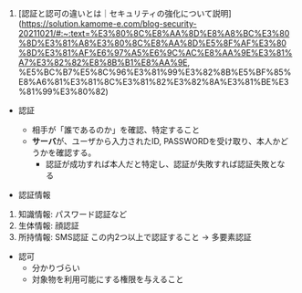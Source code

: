 1. [認証と認可の違いとは｜セキュリティの強化について説明](https://solution.kamome-e.com/blog-security-20211021/#:~:text=%E3%80%8C%E8%AA%8D%E8%A8%BC%E3%80%8D%E3%81%A8%E3%80%8C%E8%AA%8D%E5%8F%AF%E3%80%8D%E3%81%AF%E6%97%A5%E6%9C%AC%E8%AA%9E%E3%81%A7%E3%82%82%E8%8B%B1%E8%AA%9E, %E5%BC%B7%E5%8C%96%E3%81%99%E3%82%8B%E5%BF%85%E8%A6%81%E3%81%8C%E3%81%82%E3%82%8A%E3%81%BE%E3%81%99%E3%80%82)

* 認証
  + 相手が「誰であるのか」を確認、特定すること
  + **サーバ**が、ユーザから入力されたID, PASSWORDを受け取り、本人かどうかを確認する。
    - 認証が成功すれば本人だと特定し、認証が失敗すれば認証失敗となる

* 認証情報
1. 知識情報: パスワード認証など
2. 生体情報: 顔認証
3. 所持情報: SMS認証
この内2つ以上で認証すること -> 多要素認証

* 認可
  + 分かりづらい
  + 対象物を利用可能にする権限を与えること
